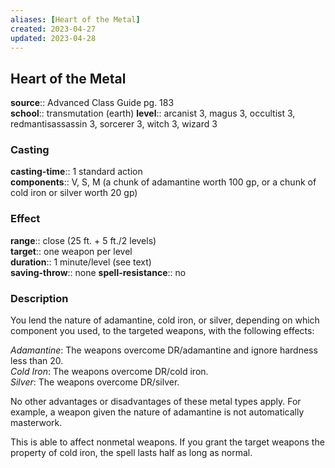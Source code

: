 ```yaml
---
aliases: [Heart of the Metal]
created: 2023-04-27
updated: 2023-04-28
---
```


## Heart of the Metal

**source**:: Advanced Class Guide pg. 183  
**school**:: transmutation (earth)
**level**:: arcanist 3, magus 3, occultist 3, redmantisassassin 3, sorcerer 3, witch 3, wizard 3

### Casting

**casting-time**:: 1 standard action  
**components**:: V, S, M (a chunk of adamantine worth 100 gp, or a chunk of cold iron or silver worth 20 gp)

### Effect

**range**:: close (25 ft. + 5 ft./2 levels)  
**target**:: one weapon per level  
**duration**:: 1 minute/level (see text)  
**saving-throw**:: none
**spell-resistance**:: no

### Description

You lend the nature of adamantine, cold iron, or silver, depending on which component you used, to the targeted weapons, with the following effects:  
  
*Adamantine*: The weapons overcome DR/adamantine and ignore hardness less than 20.  
*Cold Iron*: The weapons overcome DR/cold iron.  
*Silver*: The weapons overcome DR/silver.  
  
No other advantages or disadvantages of these metal types apply. For example, a weapon given the nature of adamantine is not automatically masterwork.  
  
This is able to affect nonmetal weapons. If you grant the target weapons the property of cold iron, the spell lasts half as long as normal.
